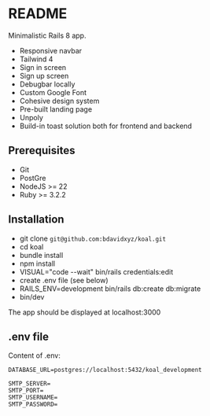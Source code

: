 # README

Minimalistic Rails 8 app.

- Responsive navbar
- Tailwind 4
- Sign in screen
- Sign up screen
- Debugbar locally
- Custom Google Font
- Cohesive design system
- Pre-built landing page
- Unpoly
- Build-in toast solution both for frontend and backend

## Prerequisites

- Git
- PostGre
- NodeJS >= 22
- Ruby >= 3.2.2

## Installation

- git clone `git@github.com:bdavidxyz/koal.git`
- cd koal
- bundle install
- npm install
- VISUAL="code --wait" bin/rails credentials:edit
- create .env file (see below)
- RAILS_ENV=development bin/rails db:create db:migrate
- bin/dev

The app should be displayed at localhost:3000

## .env file

Content of .env:

```
DATABASE_URL=postgres://localhost:5432/koal_development

SMTP_SERVER=
SMTP_PORT=
SMTP_USERNAME=
SMTP_PASSWORD=
```
